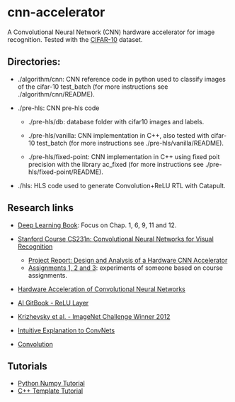 # cnn-accelerator

A Convolutional Neural Network (CNN) hardware accelerator for image recognition.
Tested with the [CIFAR-10](https://www.cs.toronto.edu/~kriz/cifar.html) dataset.

## Directories:

- ./algorithm/cnn: CNN reference code in python used to classify
  images of the cifar-10 test_batch (for more instructions see ./algorithm/cnn/README).

- ./pre-hls: CNN pre-hls code

    + ./pre-hls/db: database folder with cifar10 images and labels.

    + ./pre-hls/vanilla: CNN implementation in C++, also tested
      with cifar-10 test_batch  (for more instructions see ./pre-hls/vanilla/README).

    + ./pre-hls/fixed-point: CNN implementation in C++ using fixed poit
      precision with the library ac_fixed  (for more instructions see ./pre-hls/fixed-point/README).

- ./hls: HLS code used to generate Convolution+ReLU RTL with Catapult.

## Research links

- [Deep Learning Book](http://www.deeplearningbook.org/): Focus on Chap. 1, 6, 9, 11 and 12.

- [Stanford Course CS231n: Convolutional Neural Networks for Visual Recognition](http://cs231n.stanford.edu/syllabus.html)
   + [Project Report: Design and Analysis of a Hardware CNN Accelerator](http://cs231n.stanford.edu/reports/2017/pdfs/116.pdf)
   + [Assignments 1, 2 and 3](https://github.com/shenxudeu/Convnet): experiments of someone based on course assignments.   

- [Hardware Acceleration of Convolutional Neural Networks](https://daim.idi.ntnu.no/masteroppgaver/013/13656/masteroppgave.pdf)

- [AI GitBook - ReLU Layer](https://leonardoaraujosantos.gitbooks.io/artificial-inteligence/content/relu_layer.html)

- [Krizhevsky et al. - ImageNet Challenge Winner 2012](http://papers.nips.cc/paper/4824-imagenet-classification-with-deep-convolutional-neural-networks.pdf)

- [Intuitive Explanation to ConvNets](https://ujjwalkarn.me/2016/08/11/intuitive-explanation-convnets/)

- [Convolution](https://beckernick.github.io/convolutions/)

## Tutorials

- [Python Numpy Tutorial](http://cs231n.github.io/python-numpy-tutorial/)
- [C++ Template Tutorial](https://cpp.developpez.com/cours/cpp/?page=page_14)
